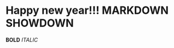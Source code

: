 [comment]: # (*.desc Happy new year! *.desc)
[comment]: # (*.tags general, holiday, plans *.tags)
[comment]: # (*.title NEW TITLE YEAR *.title)
[comment]: # (*.date1-1-2019*.date)

# Happy new year!!! MARKDOWN SHOWDOWN

**BOLD**
*ITALIC*



